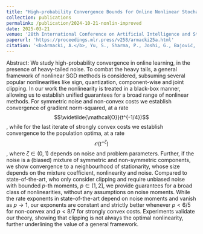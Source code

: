 ```yaml
---
title: "High-probability Convergence Bounds for Online Nonlinear Stochastic Gradient Descent under Heavy-tailed Noise"
collection: publications
permalink: /publication/2024-10-21-nonlin-improved
date: 2025-03-21
venue: '28th International Conference on Artificial Intelligence and Statistics'
paperurl: 'https://proceedings.mlr.press/v258/armacki25a.html'
citation: '<b>Armacki, A.</b>, Yu, S., Sharma, P., Joshi, G., Bajović, D., Jakovetić, D., &amp; Kar, S. (2025). <i>High-probability Convergence Bounds for Online Nonlinear Stochastic Gradient Descent under Heavy-tailed Noise.</i> In 28th International Conference on Artificial Intelligence and Statistics.'
---
```


Abstract: We study high-probability convergence in online learning, in the presence of heavy-tailed noise. To combat the heavy tails, a general framework of nonlinear SGD methods is considered, subsuming several popular nonlinearities like sign, quantization, component-wise and joint clipping. In our work the nonlinearity is treated in a black-box manner, allowing us to establish unified guarantees for a broad range of nonlinear methods. For symmetric noise and non-convex costs we establish convergence of gradient norm-squared, at a rate $$\widetilde{\mathcal{O}}(t^{-1/4})$$, while for the last iterate of strongly convex costs we establish convergence to the population optima, at a rate $$\mathcal{O}(t^{-\zeta})$$, where $\zeta \in (0,1)$ depends on noise and problem parameters. Further, if the noise is a (biased) mixture of symmetric and non-symmetric components, we show convergence to a neighbourhood of stationarity, whose size depends on the mixture coefficient, nonlinearity and noise. Compared to state-of-the-art, who only consider clipping and require unbiased noise with bounded $p$-th moments, $p \in (1,2]$, we provide guarantees for a broad class of nonlinearities, without any assumptions on noise moments. While the rate exponents in state-of-the-art depend on noise moments and vanish as $p \rightarrow 1$, our exponents are constant and strictly better whenever $p < 6/5$ for non-convex and $p < 8/7$ for strongly convex costs. Experiments validate our theory, showing that clipping is not always the optimal nonlinearity, further underlining the value of a general framework.